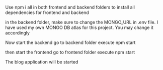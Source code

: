 Use npm i all 
in both frontend and backend folders to install all dependencies for frontend and backend

in the backend folder, make sure to change the MONGO_URL in .env file. I have used my own MONGO DB atlas for this project.
You may change it accordingly

Now start the backend
go to backend folder
execute npm start

then start the frontend
go to frontend folder
execute npm start

The blog application will be started
